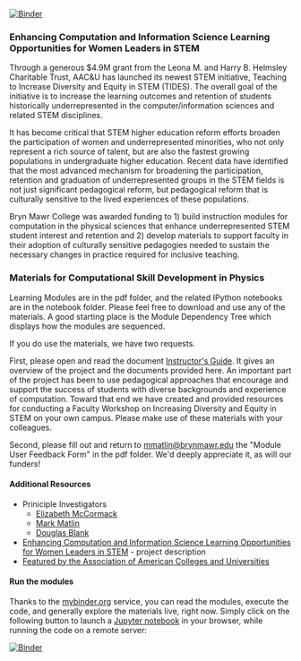 [![Binder](https://mybinder.org/badge_logo.svg)](https://mybinder.org/v2/gh/dschaffner/TIDES/master)

### Enhancing Computation and Information Science Learning Opportunities for Women Leaders in STEM

Through a generous $4.9M grant from the Leona M. and Harry B. Helmsley Charitable Trust, AAC&U has launched its newest STEM initiative, Teaching to Increase Diversity and Equity in STEM (TIDES). The overall goal of the initiative is to increase the learning outcomes and retention of students historically underrepresented in the computer/information sciences and related STEM disciplines.  

It has become critical that STEM higher education reform efforts broaden the participation of women and underrepresented minorities, who not only represent a rich source of talent, but are also the fastest growing populations in undergraduate higher education. Recent data have identified that the most advanced mechanism for broadening the participation, retention and graduation of underrepresented groups in the STEM fields is not just significant pedagogical reform, but pedagogical reform that is culturally sensitive to the lived experiences of these populations. 

Bryn Mawr College was awarded funding to 1) build instruction modules for computation in the physical sciences that enhance underrepresented STEM student interest and retention and 2) develop materials to support faculty in their adoption of culturally sensitive pedagogies needed to sustain the necessary changes in practice required for inclusive teaching.

### Materials for Computational Skill Development in Physics

Learning Modules are in the pdf folder, and the related IPython notebooks are in the notebook folder. Please feel free to download and use any of the materials. A good starting place is the Module Dependency Tree which displays how the modules are sequenced. 

If you do use the materials, we have two requests. 

First, please open and read the document [Instructor's Guide](https://github.com/BrynMawrCollege/TIDES/raw/master/Instructors_Guide.pdf). It gives an overview of the project and the documents provided here. An important part of the project has been to use pedagogical approaches that encourage and support the success of students with diverse backgrounds and experience of computation.  Toward that end we have created and provided resources for conducting a Faculty Workshop on Increasing Diversity and Equity in STEM on your own campus. Please make use of these materials with your colleagues.

Second, please fill out and return to mmatlin@brynmawr.edu the "Module User Feedback Form" in the pdf folder. We'd deeply appreciate it, as will our funders!

#### Additional Resources

* Priniciple Investigators
  * [Elizabeth McCormack](http://www.brynmawr.edu/physics/EMcCormack/)
  * [Mark Matlin](http://www.brynmawr.edu/physics/MMatlin/)
  * [Douglas Blank](http://cs.brynmawr.edu/~dblank/)
* [Enhancing Computation and Information Science Learning Opportunities for Women Leaders in STEM](http://blendedlearning.blogs.brynmawr.edu/tides/) - project description
* [Featured by the Association of American Colleges and Universities](https://www.aacu.org/diversitydemocracy/2015/spring/mack)

#### Run the modules

Thanks to the [mybinder.org](http://mybinder.org) service, you can read the modules, execute the code, and generally explore the materials live, right now. Simply click on the following button to launch a [Jupyter notebook](http://jupyter.org/) in your browser, while running the code on a remote server:

[![Binder](http://mybinder.org/badge.svg)](http://mybinder.org/repo/BrynMawrCollege/TIDES)
